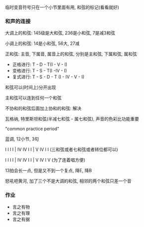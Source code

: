 临时变音符号只在一个小节里面有用, 和弦的标记(看看就好)

### 和声的连接

大调上的和弦: 145级是大和弦, 236是小和弦, 7是减3和弦

小调上的和弦: 14是小和弦, 56大, 27减

正和弦: 主音, 下属音, 属音上的和弦, 分别是主和弦, 下属和弦, 属和弦

 - 正格进行: T - D - T(I - V - I)
 - 变格进行: T - S - T(I -IV - I)
 - 复式进行: T - S - D - T (I - IV - V - I)

和弦可以(时间上)分开出现

主和弦可以连到任何一个和弦

不协和的和弦后面加上协和的和弦: 解决

瓦格纳, 特里斯坦和弦(半减七和弦 - 属七和弦), 声音的色彩比功能重要

"common practice period"

蓝调, 12小节, 3句

I I I I | IV IV I I | V IV I I (三和弦或者七和弦或者转位都可以)

I I I I | IV IV I I | V IV I V (为了连着唱方便)

13拍会长一点, 但是又不到一个复点, 降E, 降B

怒吼吧黄河, 加了三个不是大调的和弦, 相邻的两个和弦只差一个音

### 作业

 - 言之有物
 - 言之有理
 - 言之有据
 

